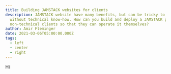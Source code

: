 ```yaml
---
title: Building JAMSTACK websites for clients
description: JAMSTACK website have many benefits, but can be tricky to operate
  without technical know-how. How can you build and deploy a JAMSTACK page for
  non-technical clients so that they can operate it themselves?
author: Amir Fleminger
date: 2021-03-06T05:00:00.000Z
tags:
  - left
  - center
  - right
---
```

Hi